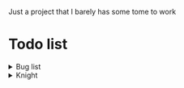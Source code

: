 Just a project that I barely has some tome to work

# Todo list
<details> 
<summary> Bug list </summary>

- [ ] Hitbox not properly allign with the texture
    - [x] Render
    - [x] Walking
        - [x] Armed
        - [x] Unarmed
    - [x] Crouching
        - [x] Armed
        - [x] Unarmed
    - [x] Crouched walking
        - [x] Armed
        - [x] Unarmed
    - [ ] Attack
    - [ ] Dashing
    - [x] Drinking
    - [ ] Dying
        - [ ] Armed
        - [ ] Unarmed
    - [x] Falling
        - [ ] Armed
        - [x] Unarmed
    - [ ] Grabbing
    - [ ] Hurting
        - [ ] Armed
        - [ ] Unarmed
    - [ ] Idling
        - [ ] Armed
        - [x] Unarmed
    - [ ] Jumping
        - [ ] Armed
        - [x] Unarmed
    - [ ] Ladder climbing
    - [ ] Landing
        - [ ] Armed
        - [ ] Unarmed
    - [ ] Ledge grab
    - [ ] Power up
    - [ ] Pushing
    - [ ] Shielding
    - [ ] Shield bashing
    - [ ] Shielding up
    - [ ] Talking
    - [ ] Walking
        - [ ] Armed
        - [x] Unarmed

</details>

<details>
<summary> Knight </summary>

- [x] Render
- [x] Walking
- [x] Crouching
- [x] Crouched walking
- [x] Attack
    - [x] Attack animation
    - [x] Attack hitbox
    - [x] Variable damage changer
- [x] Dashing
- [x] Drinking
- [x] Dying
- [x] Falling
- [x] Grabbing
- [x] Ledge climbing
- [x] Hurting
- [x] Idling
- [x] Jumping
- [ ] Ladder climbing
- [x] Landing
    - [x] Armed
    - [x] Unarmed
- [ ] Ledge grab
- [x] Power up
    - [x] Power up animation
    - [x] Power up cooldown
    - [x] Power up attribute
- [x] Pushing
- [x] Shielding
- [x] Shield bashing
- [x] Shielding up
- [ ] Talking
- [x] Walking

</details>
